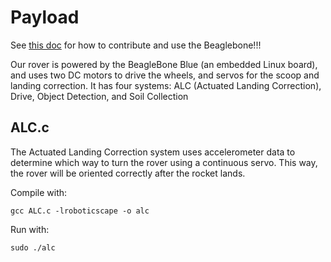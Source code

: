 # Payload

See [this doc](https://docs.google.com/document/d/1HmI_FHcoloKW9NTQgP__jY4tAkVI42v2Wa3lFLxiRu0/edit) for how to contribute and use the Beaglebone!!!

Our rover is powered by the BeagleBone Blue (an embedded Linux board), and uses two DC motors to drive the wheels, and servos for the scoop and landing correction. 
It has four systems: ALC (Actuated Landing Correction), Drive, Object Detection, and Soil Collection

## ALC.c
The Actuated Landing Correction system uses accelerometer data to determine which way to turn the rover using a continuous servo. This way, the rover will be oriented correctly after the rocket lands. 

Compile with: 
``` 
gcc ALC.c -lroboticscape -o alc
```
Run with:
```
sudo ./alc
```
